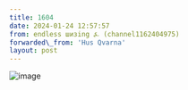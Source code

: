```yaml
---
title: 1604
date: 2024-01-24 12:57:57
from: endless шизing ⍼ (channel1162404975)
forwarded\_from: 'Hus Qvarna'
layout: post
---
```


![image](photos/photo_237@24-01-2024_12-57-57.jpg)



